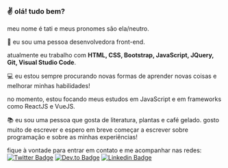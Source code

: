 ### :v: olá! tudo bem?

meu nome é tati e meus pronomes são ela/neutro.

:sunflower: eu sou uma pessoa desenvolvedora front-end.

atualmente eu trabalho com **HTML, CSS, Bootstrap, JavaScript, JQuery, Git, Visual Studio Code**.

:computer: eu estou sempre procurando novas formas de aprender novas coisas e melhorar minhas habilidades!

no momento, estou focando meus estudos em JavaScript e em frameworks como ReactJS e VueJS.

:books: eu sou uma pessoa que gosta de literatura, plantas e café gelado. gosto muito de escrever e espero em breve começar a escrever sobre programação e sobre as minhas experiências!

fique à vontade para entrar em contato e me acompanhar nas redes:<br>
[![Twitter Badge](https://img.shields.io/badge/-Twitter-blue?style=for-the-badge&logo=Twitter&logoColor=white&link=https://www.twitter.com/tatialveso/)](https://www.twitter.com/tatialveso/) [![Dev.to Badge](https://img.shields.io/badge/-DEV.TO-black?style=for-the-badge&logo=devto&logoColor=white&link=https://dev.to/tatialveso)](https://dev.to/tatialveso) [![Linkedin Badge](https://img.shields.io/badge/-LinkedIn-blue?style=for-the-badge&logo=Linkedin&logoColor=white&link=https://www.linkedin.com/in/tatialveso/)](https://www.linkedin.com/in/tatialveso/)
